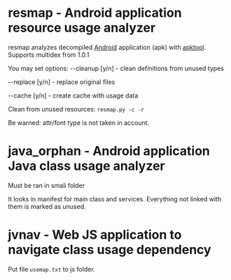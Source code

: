 # resmap - Android application resource usage analyzer

resmap analyzes decompiled [Android](https://www.android.com/) application (apk) with [apktool](https://ibotpeaches.github.io/Apktool/).
Supports multidex from 1.0.1

You may set options:
--cleanup [y/n] - clean definitions from unused types

--replace [y/n] - replace original files

--cache [y/n] - create cache with usage data

Clean from unused resources:
`resmap.py -c -r`

Be warned: attr/font type is not taken in account.

# java_orphan - Android application Java class usage analyzer

Must be ran in smali folder

It looks in manifest for main class and services.
Everything not linked with them is marked as unused.

# jvnav - Web JS application to navigate class usage dependency

Put file `usemap.txt` to js folder.
